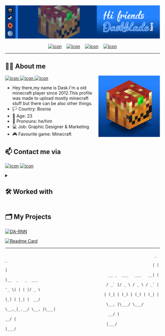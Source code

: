 <!--header:banner-->
![image](images/banner2.png)

<!--header:visit_icons-->
<p align="center">
  <a href="https://www.youtube.com/channel/UC-v2AmNljjLPDGcQ0FStKTg" target="_blank" rel="noreferrer"> <img src="https://cdn-user-icons.flaticon.com/63846/63846493/1657483705797.svg?token=exp=1657484612~hmac=f05658e989939df3158d230248f7d954" alt="icon" width="30" height="30" color:"white"/></a>&nbsp;&nbsp;&nbsp;
  <a href="https://www.instagram.com/daskblade.design" target="_blank" rel="noreferrer"> <img src="https://cdn-user-icons.flaticon.com/63846/63846493/1657483270900.svg?token=exp=1657484182~hmac=0405111372e2353a52060957700f4e9e" alt="icon" width="30" height="30" color:"white"/></a>&nbsp;&nbsp;&nbsp;
  <a href="https://www.twitter.com/daskblade" target="_blank" rel="noreferrer"> <img src="https://cdn-user-icons.flaticon.com/63846/63846493/1657483351645.svg?token=exp=1657484256~hmac=2b0bcb33fededeb7c033606e9729a128" alt="icon" width="30" height="30" color:"white"/></a>&nbsp;&nbsp;&nbsp;
  <a href="https://www.tiktok.com/@daskblade" target="_blank" rel="noreferrer"> <img src="https://cdn-user-icons.flaticon.com/63846/63846493/1657483563782.svg?token=exp=1657484468~hmac=296047d681e73258f70422c68ce4e4ad" alt="icon" width="30" height="30" color:"white"/></a>
</p>

---

<!--section:aboutme-->
## 👨‍🎓 About me

<a href="">
    <img alt="icon" src="https://img.shields.io/youtube/channel/subscribers/UC-v2AmNljjLPDGcQ0FStKTg?logo=youtube&logoColor=red&style=for-the-badge"/>
</a> 
<a href="">
    <img alt="icon" src="https://img.shields.io/twitter/follow/daskblade?color=03b1fc&label=Followers&logo=twitter&logoColor=03b1fc&style=for-the-badge"/>
</a> 
<a href="">
    <img alt="icon" src="https://img.shields.io/github/watchers/daskblade/daskblade?color=a3a3a3&label=Visitors&logo=github&style=for-the-badge"/>
</a> 

<a href="">
  <img align="right" src="images/daskblade-head2.jpg" width=200 />
</a>

- Hey there,my name is Dask.I'm a old minecraft player since 2012.This profile was made to upload mostly minecraft stuff but there can be also other things.
- 🏳️ Country: Bosnia
- 🎉 Age: 23
- 🤠 Pronouns: he/him
- 💻 Job: Graphic Designer & Marketing
- 🎮 Favourite game: Minecraft

<!--section:contact-->
## 📫 Contact me via
<p align="left">
  <a href="mailto:daskblade71@email.com" target="blank"><img src="https://cdn-user-icons.flaticon.com/63846/63846493/1657485369205.svg?token=exp=1657486275~hmac=0efb800df88290c48a9d05a8f960cc21" alt="icon" height="30" width="40" /></a>
  <a href="https://discord.gg/user/Daskblade#6316" target="blank"><img src="https://cdn-user-icons.flaticon.com/63846/63846493/1657485589964.svg?token=exp=1657486494~hmac=359f197844bf76d0633e888e4817b47f" alt="icon" height="30" width="40" /></a>
</p>

<!--section:skills-->
<details>
  <summary><h2>🛠️&nbsp;Worked with</h2></summary>
  <p align="left"> 
    
<h3>Software</h3>
<table>
  <tr>
    <td align="center" width="96">
      <a href="">
        <img src="https://cdn-icons-png.flaticon.com/128/5968/5968520.png" width="48" height="48" alt="icon" />
      </a>
      <br>Photoshop
    </td>
    <td align="center" width="96">
      <a href="">
        <img src="https://cdn-icons-png.flaticon.com/128/5968/5968472.png" width="48" height="48" alt="icon" />
      </a>
      <br>Illustrator
    </td>
     <td align="center" width="96">
      <a href="">
        <img src="https://cdn-icons-png.flaticon.com/128/5968/5968525.png" width="48" height="48" alt="icon" />
      </a>
      <br>Premiere Pro
    </td>
     <td align="center" width="96">
      <a href="">
        <img src="https://cdn-icons-png.flaticon.com/128/5968/5968428.png" width="48" height="48" alt="icon" />
      </a>
      <br>After Effects
    </td>
    <td align="center" width="96">
      <a href="">
        <img src="https://cdn-icons-png.flaticon.com/128/5968/5968482.png" width="48" height="48" alt="icon" />
      </a>
      <br>InDesign
    </td>
    <td align="center" width="96">
      <a href="">
        <img src="https://cdn-icons-png.flaticon.com/128/5968/5968514.png" width="48" height="48" alt="icon" />
      </a>
      <br>Lightroom
    </td>
    <td align="center" width="96">
      <a href="">
        <img src="https://cdn-icons-png.flaticon.com/128/5968/5968559.png" width="48" height="48" alt="icon" />
      </a>
      <br>Adobe XD
    </td>
    <td align="center" width="96">
      <a href="">
        <img src="https://cdn-icons-png.flaticon.com/128/5968/5968705.png" width="48" height="48" alt="icon" />
      </a>
      <br>Figma
    </td>
  </tr>  
</table>
  
<h3>Database</h3>
<table>
  <tr>
    <td align="center" width="96">
      <a href="">
        <img src="https://cdn-icons-png.flaticon.com/512/5968/5968313.png" width="48" height="48" alt="icon" />
      </a>
      <br>MySQL
    </td>
  </tr>  
</table>
  
<h3>Devops</h3>
<table>
  <tr>
    <td align="center" width="96">
      <a href="">
        <img src="https://www.vectorlogo.zone/logos/google_cloud/google_cloud-icon.svg" width="48" height="48" alt="icon" />
      </a>
      <br>Google Cloud Platform
    </td>
    <td align="center" width="96">
      <a href="">
        <img src="https://cdn-icons-png.flaticon.com/128/919/919837.png" width="48" height="48" alt="icon" />
      </a>
      <br>Bash
    </td>
  </tr>  
</table>
  
<h3>Backend Development</h3>
<table>
  <tr>
    <td align="center" width="96">
      <a href="">
        <img src="https://cdn-icons-png.flaticon.com/128/919/919825.png" width="48" height="48" alt="icon" />
      </a>
      <br>NodeJS
    </td>
  </tr>  
</table>
  
<h3>Frontend Development</h3>
<table>
  <tr>
    <td align="center" width="96">
      <a href="">
        <img src="https://raw.githubusercontent.com/devicons/devicon/master/icons/html5/html5-original-wordmark.svg" width="48" height="48" alt="icon" />
      </a>
      <br>HTML
    </td>
    <td align="center" width="96">
      <a href="">
        <img src="https://raw.githubusercontent.com/devicons/devicon/master/icons/css3/css3-original-wordmark.svg" width="48" height="48" alt="icon" />
      </a>
      <br>CSS3
    </td>
  </tr>  
</table>
  
<h3>Programming Languages</h3>
<table>
  <tr>
    <td align="center" width="96">
      <a href="">
        <img src="https://raw.githubusercontent.com/devicons/devicon/master/icons/cplusplus/cplusplus-original.svg" width="48" height="48" alt="icon" />
      </a>
      <br>C++
    </td>
    <td align="center" width="96">
      <a href="">
        <img src="https://raw.githubusercontent.com/devicons/devicon/master/icons/java/java-original.svg" width="48" height="48" alt="icon" />
      </a>
      <br>Java
    </td>
    <td align="center" width="96">
      <a href="">
        <img src="https://raw.githubusercontent.com/devicons/devicon/master/icons/javascript/javascript-original.svg" width="48" height="48" alt="icon" />
      </a>
      <br>Javascript
    </td>
  </tr>  
</table>
  
</details>

## 🗂️ My Projects

<a href="https://github.com/Zhenye-Na/DA-RNN">
  <img align="center" src="https://github-readme-stats.vercel.app/api/pin/?username=zhenye-na&repo=DA-RNN&show_icons=true&line_height=27&title_color=6aa6f8&text_color=8a919a&icon_color=6aa6f8&bg_color=22272e" alt="DA-RNN" />
</a>

[![Readme Card](https://github-readme-stats.vercel.app/api/pin/?username=CyrisXD&repo=Pwnagetty&bg_color=0d1116&title_color=3eb0ff&text_color=a4aacb&icon_color=ffffff)](https://github.com/CyrisXD/Pwnagetty)

---

<!--footer-->
```
                                                                    _ _                
                                                                   | | |               
                                               __ _  ___   ___   __| | |__  _   _  ___ 
                                              / _` |/ _ \ / _ \ / _` | '_ \| | | |/ _ \
                                             | (_| | (_) | (_) | (_| | |_) | |_| |  __/
                                              \__, |\___/ \___/ \__,_|_.__/ \__, |\___|
                                               __/ |                         __/ |     
                                              |___/                         |___/      
```
